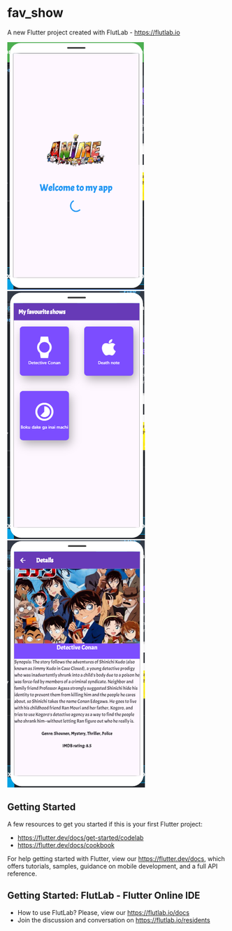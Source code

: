 # fav_show

A new Flutter project created with FlutLab - https://flutlab.io

![screenshot](assets/images/SS3.PNG)
![screenshot](assets/images/SS2.PNG)
![screenshot](assets/images/SS1.PNG)


## Getting Started

A few resources to get you started if this is your first Flutter project:

- https://flutter.dev/docs/get-started/codelab
- https://flutter.dev/docs/cookbook

For help getting started with Flutter, view our
https://flutter.dev/docs, which offers tutorials,
samples, guidance on mobile development, and a full API reference.

## Getting Started: FlutLab - Flutter Online IDE

- How to use FlutLab? Please, view our https://flutlab.io/docs
- Join the discussion and conversation on https://flutlab.io/residents
